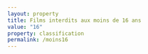 ```yaml
---
layout: property
title: Films interdits aux moins de 16 ans
value: "16"
property: classification
permalink: /moins16
---
```

